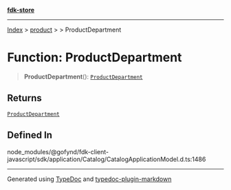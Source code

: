 [**fdk-store**](../../../README.md)
***

[Index](../../../API.md) > [product](../../README.md) > [<internal>](../README.md) > ProductDepartment

# Function: ProductDepartment

> **ProductDepartment**(): [`ProductDepartment`](../type-aliases/type-alias.ProductDepartment.md)

## Returns

[`ProductDepartment`](../type-aliases/type-alias.ProductDepartment.md)

## Defined In

node\_modules/@gofynd/fdk-client-javascript/sdk/application/Catalog/CatalogApplicationModel.d.ts:1486

***
Generated using [TypeDoc](https://typedoc.org/) and [typedoc-plugin-markdown](https://www.npmjs.com/package/typedoc-plugin-markdown)

